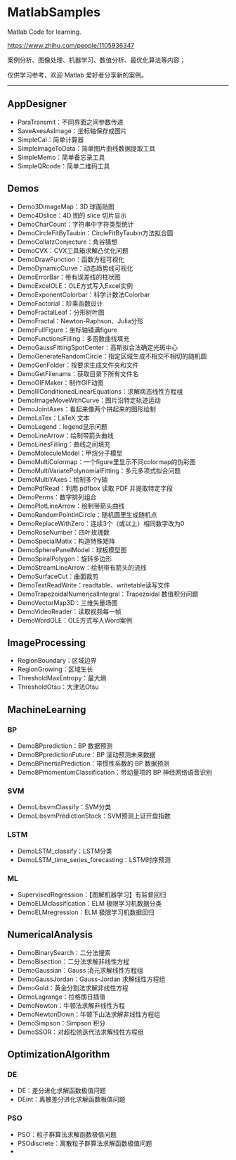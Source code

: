 # MatlabSamples

Matlab Code for learning.

https://www.zhihu.com/people/1105936347

案例分析、图像处理、机器学习、数值分析、最优化算法等内容；

仅供学习参考，欢迎 Matlab 爱好者分享新的案例。

------

## AppDesigner

- ParaTransmit：不同界面之间参数传递
- SaveAxesAsImage：坐标轴保存成图片
- SimpleCal：简单计算器
- SimpleImageToData：简单图片曲线数据提取工具
- SimpleMemo：简单备忘录工具
- SimpleQRcode：简单二维码工具

## Demos

- Demo3DimageMap：3D 球面贴图
- Demo4Dslice：4D 图的 slice 切片显示
- DemoCharCount：字符串中字符类型统计
- DemoCircleFitByTaubin：CircleFitByTaubin方法拟合圆
- DemoCollatzConjecture：角谷猜想
- DemoCVX：CVX工具箱求解凸优化问题
- DemoDrawFunction：函数方程可视化
- DemoDynamicCurve：动态趋势线可视化
- DemoErrorBar：带有误差线的柱状图
- DemoExcelOLE：OLE方式写入Excel实例
- DemoExponentColorbar：科学计数法Colorbar
- DemoFactorial：阶乘函数设计
- DemoFractalLeaf：分形树叶图
- DemoFractal：Newton-Raphson、Julia分形
- DemoFullFigure：坐标轴铺满figure
- DemoFunctionsFilling：多函数曲线填充
- DemoGaussFittingSpotCenter：高斯拟合法确定光斑中心
- DemoGenerateRandomCircle：指定区域生成不相交不相切的随机圆
- DemoGenFolder：按要求生成文件夹和文件
- DemoGetFilenams：获取目录下所有文件名
- DemoGIFMaker：制作GIF动图
- DemoIllConditionedLinearEquations：求解病态线性方程组
- DemoImageMoveWithCurve：图片沿特定轨迹运动
- DemoJointAxes：看起来像两个拼起来的图形绘制
- DemoLaTex：LaTeX 文本
- DemoLegend：legend显示问题
- DemoLineArrow：绘制带箭头曲线
- DemoLinesFilling：曲线之间填充
- DemoMoleculeModel：甲烷分子模型
- DemoMultiColormap：一个figure里显示不同colormap的伪彩图
- DemoMultiVariatePolynomialFitting：多元多项式拟合问题
- DemoMultiYAxes：绘制多个y轴
- DemoPdfRead：利用 pdfbox 读取 PDF 并提取特定字段 
- DemoPerms：数字排列组合
- DemoPlotLineArrow：绘制带箭头曲线
- DemoRandomPointInCircle：随机圆里生成随机点
- DemoReplaceWithZero：连续3个（或以上）相同数字改为0
- DemoRoseNumber：四叶玫瑰数
- DemoSpecialMatix：构造特殊矩阵
- DemoSpherePanelModel：球板模型图
- DemoSpiralPolygon：旋转多边形
- DemoStreamLineArrow：绘制带有箭头的流线
- DemoSurfaceCut：曲面裁剪
- DemoTextReadWrite：readtable、writetable读写文件
- DemoTrapezoidalNumericalIntegral：Trapezoidal 数值积分问题
- DemoVectorMap3D：三维矢量场图
- DemoVideoReader：读取视频每一帧
- DemoWordOLE：OLE方式写入Word案例

## ImageProcessing

- RegionBoundary：区域边界
- RegionGrowing：区域生长
- ThresholdMaxEntropy：最大熵
- ThresholdOtsu：大津法Otsu

## MachineLearning

### BP

- DemoBPprediction：BP 数据预测
- DemoBPpredictionFuture：BP 滚动预测未来数据
- DemoBPinertiaPrediction：带惯性系数的 BP 数据预测
- DemoBPmomentumClassification：带动量项的 BP 神经网络语音识别

### SVM

- DemoLibsvmClassify：SVM分类
- DemoLibsvmPredictionStock：SVM预测上证开盘指数

### LSTM

- DemoLSTM_classify：LSTM分类
- DemoLSTM_time_series_forecasting：LSTM时序预测

### ML

- SupervisedRegression：【图解机器学习】有监督回归
- DemoELMclassification：ELM 极限学习机数据分类
- DemoELMregression：ELM 极限学习机数据回归

## NumericalAnalysis

- DemoBinarySearch：二分法搜索
- DemoBisection：二分法求解非线性方程
- DemoGaussian：Gauss 消元求解线性方程组
- DemoGaussJordan：Gauss-Jordan 求解线性方程组
- DemoGold：黄金分割法求解非线性方程
- DemoLagrange：拉格朗日插值
- DemoNewton：牛顿法求解非线性方程
- DemoNewtonDown：牛顿下山法求解非线性方程组
- DemoSimpson：Simpson 积分
- DemoSSOR：对超松弛迭代法求解线性方程组

## OptimizationAlgorithm

### DE

- DE：差分进化求解函数极值问题
- DEint：离散差分进化求解函数极值问题

### PSO

- PSO：粒子群算法求解函数极值问题
- PSOdiscrete：离散粒子群算法求解函数极值问题
- 